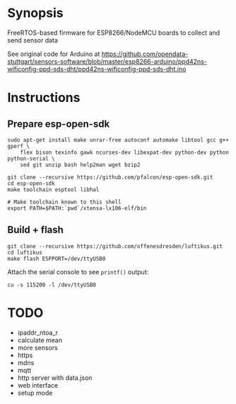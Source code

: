 # Synopsis

FreeRTOS-based firmware for ESP8266/NodeMCU boards to collect and send
sensor data

See original code for Arduino at https://github.com/opendata-stuttgart/sensors-software/blob/master/esp8266-arduino/ppd42ns-wificonfig-ppd-sds-dht/ppd42ns-wificonfig-ppd-sds-dht.ino


# Instructions

## Prepare esp-open-sdk

```shell
sudo apt-get install make unrar-free autoconf automake libtool gcc g++ gperf \
    flex bison texinfo gawk ncurses-dev libexpat-dev python-dev python python-serial \
    sed git unzip bash help2man wget bzip2

git clone --recursive https://github.com/pfalcon/esp-open-sdk.git
cd esp-open-sdk
make toolchain esptool libhal

# Make toolchain known to this shell
export PATH=$PATH:`pwd`/xtensa-lx106-elf/bin
```

## Build + flash

```shell
git clone --recursive https://github.com/offenesdresden/luftikus.git
cd luftikus
make flash ESPPORT=/dev/ttyUSB0
```

Attach the serial console to see `printf()` output:
```shell
cu -s 115200 -l /dev/ttyUSB0
```


# TODO

* ipaddr_ntoa_r
* calculate mean
* more sensors
* https
* mdns
* mqtt
* http server with data.json
* web interface
* setup mode
